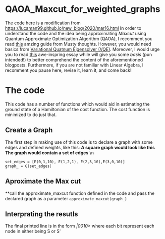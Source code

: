 # QAOA_Maxcut_for_weighted_graphs
The code here is a modification from https://lucaman99.github.io/new_blog/2020/mar16.html
In order to understand the code and the idea being approximating _Maxcut_ using Quantum Approximate Optimization Algorithm (QAOA), I recomment you read [this](https://lucaman99.github.io/new_blog/2020/mar16.html) amzing guide from Musty thoughts.
However, you would need basics from [Variational Quatnum Eigensolver (VQE)](https://www.mustythoughts.com/variational-quantum-eigensolver-explained).
Moreover, I would urge you to read [this](https://quantum.country/qcvc) awe-inspring essay while will give you some _basis_ (pun intended!) to better comprehend the content of the aforementioned blogposts.
Furthermore, if you are not familiar with Linear Algebra, I recomment you pause here, revise it, learn it, and come back!

# The code
This code has a number of functions which would aid in estimating the ground state of a Hamiltonian of the cost function.
The cost function is minimized to do just that.

## Create a Graph
The first step in making use of this code is to declare a graph with some edges and defined weights, like this:
**A square graph would look like this**
**The graph would contain a set of edges** \n
```
set_edges = [E(0,1,10), E(1,2,1), E(2,3,10),E(3,0,10)]
graph_ = G(set_edges)
```

## Aproximate the Max cut
**call the approximate_maxcut function defined in the code and pass the declared graph as a parameter
`approximate_maxcut(graph_)`

## Interprating the resutls
The final printed line is in the form _|0010>_ where each bit represent each node in either being S or S'